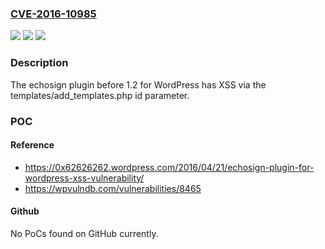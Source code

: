 ### [CVE-2016-10985](https://cve.mitre.org/cgi-bin/cvename.cgi?name=CVE-2016-10985)
![](https://img.shields.io/static/v1?label=Product&message=n%2Fa&color=blue)
![](https://img.shields.io/static/v1?label=Version&message=n%2Fa&color=blue)
![](https://img.shields.io/static/v1?label=Vulnerability&message=n%2Fa&color=brighgreen)

### Description

The echosign plugin before 1.2 for WordPress has XSS via the templates/add_templates.php id parameter.

### POC

#### Reference
- https://0x62626262.wordpress.com/2016/04/21/echosign-plugin-for-wordpress-xss-vulnerability/
- https://wpvulndb.com/vulnerabilities/8465

#### Github
No PoCs found on GitHub currently.

